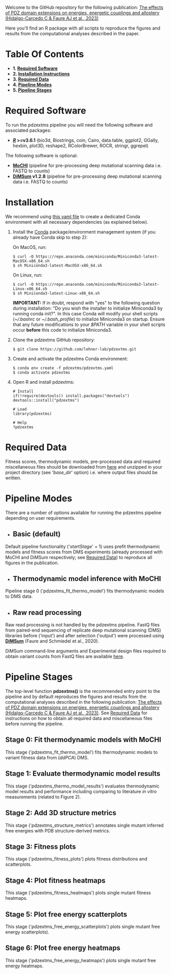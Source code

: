 Welcome to the GitHub repository for the following publication: [The effects of PDZ domain extensions on energies, energetic couplings and allostery (Hidalgo-Carcedo C &amp; Faure AJ et al., 2023)]()

Here you'll find an R package with all scripts to reproduce the figures and results from the computational analyses described in the paper.

# Table Of Contents

* **1. [Required Software](#required-software)**
* **2. [Installation Instructions](#installation-instructions)**
* **3. [Required Data](#required-data)**
* **4. [Pipeline Modes](#pipeline-modes)**
* **5. [Pipeline Stages](#pipeline-stages)**

# Required Software

To run the pdzextms pipeline you will need the following software and associated packages:

* **[_R_](https://www.r-project.org/) >=v3.6.1** (bio3d, Biostrings, coin, Cairo, data.table, ggplot2, GGally, hexbin, plot3D, reshape2, RColorBrewer, ROCR, stringr, ggrepel)

The following software is optional:

* **[MoCHI](https://github.com/lehner-lab/MoCHI)** (pipeline for pre-processing deep mutational scanning data i.e. FASTQ to counts)
* **[DiMSum](https://github.com/lehner-lab/DiMSum) v1.2.8** (pipeline for pre-processing deep mutational scanning data i.e. FASTQ to counts)

# Installation

We recommend using [this yaml file](pdzextms.yaml) to create a dedicated Conda environment with all necessary dependencies (as explained below).

1. Install the [Conda](https://docs.conda.io/) package/environment management system (if you already have Conda skip to step 2):

   On MacOS, run:
   ```
   $ curl -O https://repo.anaconda.com/miniconda/Miniconda3-latest-MacOSX-x86_64.sh
   $ sh Miniconda3-latest-MacOSX-x86_64.sh
   ```
   On Linux, run:
   ```
   $ curl -O https://repo.anaconda.com/miniconda/Miniconda3-latest-Linux-x86_64.sh
   $ sh Miniconda3-latest-Linux-x86_64.sh
   ```

   **IMPORTANT:** If in doubt, respond with "yes" to the following question during installation: "Do you wish the installer to initialize Miniconda3 by running conda init?". In this case Conda will modify your shell scripts (*~/.bashrc* or *~/.bash_profile*) to initialize Miniconda3 on startup. Ensure that any future modifications to your *$PATH* variable in your shell scripts occur **before** this code to initialize Miniconda3.

2. Clone the pdzextms GitHub repository:
   ```
   $ git clone https://github.com/lehner-lab/pdzextms.git
   ```

3. Create and activate the pdzextms Conda environment:
   ```
   $ conda env create -f pdzextms/pdzextms.yaml
   $ conda activate pdzextms
   ```

4. Open R and install pdzextms:
   ```
   # Install
   if(!require(devtools)) install.packages("devtools")
   devtools::install("pdzextms")

   # Load
   library(pdzextms)

   # Help
   ?pdzextms
   ```

# Required Data

Fitness scores, thermodynamic models, pre-processed data and required miscellaneous files should be downloaded from [here]() and unzipped in your project directory (see '_base_dir_' option) i.e. where output files should be written.

# Pipeline Modes

There are a number of options available for running the pdzextms pipeline depending on user requirements.

* ## Basic (default)

Default pipeline functionality ('_startStage_' = 1) uses prefit thermodynamic models and fitness scores from DMS experiments (already processed with MoCHI and DiMSum respectively; see [Required Data](#required-data)) to reproduce all figures in the publication.

* ## Thermodynamic model inference with MoCHI

Pipeline stage 0 ('pdzextms_fit_thermo_model') fits thermodynamic models to DMS data. 

* ## Raw read processing

Raw read processing is not handled by the pdzextms pipeline. FastQ files from paired-end sequencing of replicate deep mutational scanning (DMS) libraries before ('input') and after selection ('output') were processed using **[DiMSum](https://github.com/lehner-lab/DiMSum)** (Faure and Schmiedel et al., 2020).

DiMSum command-line arguments and Experimental design files required to obtain variant counts from FastQ files are available [here]().

# Pipeline Stages

The top-level function **pdzextms()** is the recommended entry point to the pipeline and by default reproduces the figures and results from the computational analyses described in the following publication: [The effects of PDZ domain extensions on energies, energetic couplings and allostery (Hidalgo-Carcedo C &amp; Faure AJ et al., 2023)](). See [Required Data](#required-data) for instructions on how to obtain all required data and miscellaneous files before running the pipeline.

## Stage 0: Fit thermodynamic models with MoCHI

This stage ('pdzextms_fit_thermo_model') fits thermodynamic models to variant fitness data from (_ddPCA_) DMS.

## Stage 1: Evaluate thermodynamic model results

This stage ('pdzextms_thermo_model_results') evaluates thermodynamic model results and performance including comparing to literature _in vitro_ measurements (related to Figure 2).

## Stage 2: Add 3D structure metrics

This stage ('pdzextms_structure_metrics') annotates single mutant inferred free energies with PDB structure-derived metrics.

## Stage 3: Fitness plots

This stage ('pdzextms_fitness_plots') plots fitness distributions and scatterplots.

## Stage 4: Plot fitness heatmaps

This stage ('pdzextms_fitness_heatmaps') plots single mutant fitness heatmaps.

## Stage 5: Plot free energy scatterplots

This stage ('pdzextms_free_energy_scatterplots') plots single mutant free energy scatterplots).

## Stage 6: Plot free energy heatmaps

This stage ('pdzextms_free_energy_heatmaps') plots single mutant free energy heatmaps.

